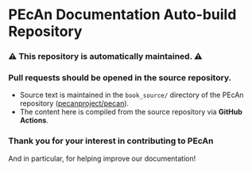 # PEcAn Documentation Auto-build Repository

### :warning: This repository is **automatically maintained**. :warning:

### **Pull requests** should be opened in the source repository.


- Source text is maintained in the `book_source/` directory of the PEcAn repository ([pecanproject/pecan](https://github.com/pecanproject/pecan)).
- The content here is compiled from the source repository via **GitHub Actions**.

### Thank you for your interest in contributing to PEcAn

And in particular, for helping improve our documentation!
